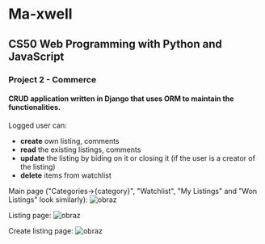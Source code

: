 # Ma-xwell
## CS50 Web Programming with Python and JavaScript
### Project 2 - Commerce

#### CRUD application written in Django that uses ORM to maintain the functionalities.

Logged user can:
- **create** own listing, comments
- **read** the existing listings, comments
- **update** the listing by biding on it or closing it (if the user is a creator of the listing)
- **delete** items from watchlist

Main page ("Categories->{category}", "Watchlist", "My Listings" and "Won Listings" look similarly):
![obraz](https://user-images.githubusercontent.com/81234472/221517426-fb11544a-e8e8-4890-a733-7f40780b67c0.png)

Listing page:
![obraz](https://user-images.githubusercontent.com/81234472/221516889-def38b2c-7bbe-417d-8ce1-5acf97b60853.png)

Create listing page:
![obraz](https://user-images.githubusercontent.com/81234472/221516989-a8e91eef-e976-4874-b572-08628d04c686.png)
